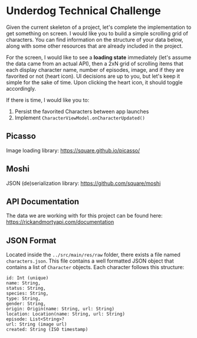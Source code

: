 # Underdog Technical Challenge
Given the current skeleton of a project, let's complete the implementation to get something on screen. I would like you to build a simple scrolling grid of characters. You can find information on the structure of your data below, along with some other resources that are already included in the project.

For the screen, I would like to see a **loading state** immediately (let's assume the data came from an actual API), then a 2xN grid of scrolling items that each display character name, number of episodes, image, and if they are favorited or not (heart icon).  UI decisions are up to you, but let's keep it simple for the sake of time.  Upon clicking the heart icon, it should toggle accordingly.

If there is time, I would like you to:
    
1. Persist the favorited Characters between app launches
2. Implement `CharacterViewModel.onCharacterUpdated()`

## Picasso
Image loading library: https://square.github.io/picasso/

## Moshi
JSON (de)serialization library: https://github.com/square/moshi

## API Documentation
The data we are working with for this project can be found here: https://rickandmortyapi.com/documentation

## JSON Format
Located inside the `../src/main/res/raw` folder, there exists a file named `characters.json`.  This file contains a well formatted JSON object that contains a list of `Character` objects. Each character follows this structure:
```
id: Int (unique)
name: String,
status: String,
species: String,
type: String,
gender: String,
origin: Origin(name: String, url: String)
location: Location(name: String, url: String)
episode: List<String>?
url: String (image url)
created: String (ISO timestamp)
```